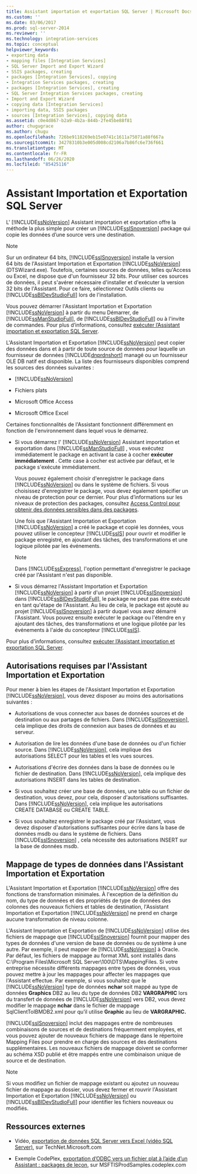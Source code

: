 ```yaml
---
title: Assistant importation et exportation SQL Server | Microsoft Docs
ms.custom: ''
ms.date: 03/06/2017
ms.prod: sql-server-2014
ms.reviewer: ''
ms.technology: integration-services
ms.topic: conceptual
helpviewer_keywords:
- exporting data
- mapping files [Integration Services]
- SQL Server Import and Export Wizard
- SSIS packages, creating
- packages [Integration Services], copying
- Integration Services packages, creating
- packages [Integration Services], creating
- SQL Server Integration Services packages, creating
- Import and Export Wizard
- copying data [Integration Services]
- importing data, SSIS packages
- sources [Integration Services], copying data
ms.assetid: c0e4d867-b2a9-4b2a-844b-2fe45be88f81
author: chugugrace
ms.author: chugu
ms.openlocfilehash: 726be9118269eb15e0741c1611a75071a88f667a
ms.sourcegitcommit: 34278310b3e005d008cd2106a7b86fc6e736f661
ms.translationtype: MT
ms.contentlocale: fr-FR
ms.lasthandoff: 06/26/2020
ms.locfileid: "85425116"
---
```

# <a name="sql-server-import-and-export-wizard"></a>Assistant Importation et Exportation SQL Server
  L' [!INCLUDE[ssNoVersion](../../includes/ssnoversion-md.md)] Assistant importation et exportation offre la méthode la plus simple pour créer un [!INCLUDE[ssISnoversion](../../includes/ssisnoversion-md.md)] package qui copie les données d’une source vers une destination.  
  
> [!NOTE]  
>  Sur un ordinateur 64 bits, [!INCLUDE[ssISnoversion](../../includes/ssisnoversion-md.md)] installe la version 64 bits de l'Assistant Importation et Exportation [!INCLUDE[ssNoVersion](../../includes/ssnoversion-md.md)] (DTSWizard.exe). Toutefois, certaines sources de données, telles qu'Access ou Excel, ne dispose que d'un fournisseur 32 bits. Pour utiliser ces sources de données, il peut s'avérer nécessaire d'installer et d'exécuter la version 32 bits de l'Assistant. Pour ce faire, sélectionnez Outils clients ou [!INCLUDE[ssBIDevStudioFull](../../includes/ssbidevstudiofull-md.md)] lors de l'installation.  
  
 Vous pouvez démarrer l'Assistant Importation et Exportation [!INCLUDE[ssNoVersion](../../includes/ssnoversion-md.md)] à partir du menu Démarrer, de [!INCLUDE[ssManStudioFull](../../includes/ssmanstudiofull-md.md)], de [!INCLUDE[ssBIDevStudioFull](../../includes/ssbidevstudiofull-md.md)] ou à l'invite de commandes. Pour plus d’informations, consultez [exécuter l’Assistant importation et exportation SQL Server](start-the-sql-server-import-and-export-wizard.md).  
  
 L'Assistant Importation et Exportation [!INCLUDE[ssNoVersion](../../includes/ssnoversion-md.md)] peut copier des données dans et à partir de toute source de données pour laquelle un fournisseur de données [!INCLUDE[dnprdnshort](../../includes/dnprdnshort-md.md)] managé ou un fournisseur OLE DB natif est disponible. La liste des fournisseurs disponibles comprend les sources des données suivantes :  
  
-   [!INCLUDE[ssNoVersion](../../includes/ssnoversion-md.md)]  
  
-   Fichiers plats  
  
-   Microsoft Office Access  
  
-   Microsoft Office Excel  
  
 Certaines fonctionnalités de l'Assistant fonctionnent différemment en fonction de l'environnement dans lequel vous le démarrez.  
  
-   Si vous démarrez l' [!INCLUDE[ssNoVersion](../../includes/ssnoversion-md.md)] Assistant importation et exportation dans [!INCLUDE[ssManStudioFull](../../includes/ssmanstudiofull-md.md)] , vous exécutez immédiatement le package en activant la case à cocher **exécuter immédiatement** . Cette case à cocher est activée par défaut, et le package s'exécute immédiatement.  
  
     Vous pouvez également choisir d'enregistrer le package dans [!INCLUDE[ssNoVersion](../../includes/ssnoversion-md.md)] ou dans le système de fichiers. Si vous choisissez d'enregistrer le package, vous devez également spécifier un niveau de protection pour ce dernier. Pour plus d’informations sur les niveaux de protection des packages, consultez [Access Control pour obtenir des données sensibles dans des packages](../security/access-control-for-sensitive-data-in-packages.md).  
  
     Une fois que l'Assistant Importation et Exportation [!INCLUDE[ssNoVersion](../../includes/ssnoversion-md.md)] a créé le package et copié les données, vous pouvez utiliser le concepteur [!INCLUDE[ssIS](../../includes/ssis-md.md)] pour ouvrir et modifier le package enregistré, en ajoutant des tâches, des transformations et une logique pilotée par les événements.  
  
    > [!NOTE]  
    >  Dans [!INCLUDE[ssExpress](../../includes/ssexpress-md.md)], l'option permettant d'enregistrer le package créé par l'Assistant n'est pas disponible.  
  
-   Si vous démarrez l'Assistant Importation et Exportation [!INCLUDE[ssNoVersion](../../includes/ssnoversion-md.md)] à partir d'un projet [!INCLUDE[ssISnoversion](../../includes/ssisnoversion-md.md)] dans [!INCLUDE[ssBIDevStudioFull](../../includes/ssbidevstudiofull-md.md)], le package ne peut pas être exécuté en tant qu'étape de l'Assistant. Au lieu de cela, le package est ajouté au projet [!INCLUDE[ssISnoversion](../../includes/ssisnoversion-md.md)] à partir duquel vous avez démarré l'Assistant. Vous pouvez ensuite exécuter le package ou l'étendre en y ajoutant des tâches, des transformations et une logique pilotée par les événements à l'aide du concepteur [!INCLUDE[ssIS](../../includes/ssis-md.md)].  
  
 Pour plus d’informations, consultez [exécuter l’Assistant importation et exportation SQL Server](start-the-sql-server-import-and-export-wizard.md).  
  
## <a name="permissions-required-by-the-import-and-export-wizard"></a>Autorisations requises par l'Assistant Importation et Exportation  
 Pour mener à bien les étapes de l'Assistant Importation et Exportation [!INCLUDE[ssNoVersion](../../includes/ssnoversion-md.md)], vous devez disposer au moins des autorisations suivantes :  
  
-   Autorisations de vous connecter aux bases de données sources et de destination ou aux partages de fichiers. Dans [!INCLUDE[ssISnoversion](../../includes/ssisnoversion-md.md)], cela implique des droits de connexion aux bases de données et au serveur.  
  
-   Autorisation de lire les données d'une base de données ou d'un fichier source. Dans [!INCLUDE[ssNoVersion](../../includes/ssnoversion-md.md)], cela implique des autorisations SELECT pour les tables et les vues sources.  
  
-   Autorisations d'écrire des données dans la base de données ou le fichier de destination. Dans [!INCLUDE[ssNoVersion](../../includes/ssnoversion-md.md)], cela implique des autorisations INSERT dans les tables de destination.  
  
-   Si vous souhaitez créer une base de données, une table ou un fichier de destination, vous devez, pour cela, disposer d'autorisations suffisantes. Dans [!INCLUDE[ssNoVersion](../../includes/ssnoversion-md.md)], cela implique les autorisations CREATE DATABASE ou CREATE TABLE.  
  
-   Si vous souhaitez enregistrer le package créé par l'Assistant, vous devez disposer d'autorisations suffisantes pour écrire dans la base de données msdb ou dans le système de fichiers. Dans [!INCLUDE[ssISnoversion](../../includes/ssisnoversion-md.md)] , cela nécessite des autorisations INSERT sur la base de données msdb.  
  
## <a name="mapping-data-types-in-the-import-and-export-wizard"></a>Mappage de types de données dans l'Assistant Importation et Exportation  
 L'Assistant Importation et Exportation [!INCLUDE[ssNoVersion](../../includes/ssnoversion-md.md)] offre des fonctions de transformation minimales. À l'exception de la définition du nom, du type de données et des propriétés de type de données des colonnes des nouveaux fichiers et tables de destination, l'Assistant Importation et Exportation [!INCLUDE[ssNoVersion](../../includes/ssnoversion-md.md)] ne prend en charge aucune transformation de niveau colonne.  
  
 L'Assistant Importation et Exportation de [!INCLUDE[ssNoVersion](../../includes/ssnoversion-md.md)] utilise des fichiers de mappage que [!INCLUDE[ssISnoversion](../../includes/ssisnoversion-md.md)] fournit pour mapper des types de données d'une version de base de données ou de système à une autre. Par exemple, il peut mapper de [!INCLUDE[ssNoVersion](../../includes/ssnoversion-md.md)] à Oracle. Par défaut, les fichiers de mappage au format XML sont installés dans C:\Program Files\Microsoft SQL Server\100\DTS\MappingFiles. Si votre entreprise nécessite différents mappages entre types de données, vous pouvez mettre à jour les mappages pour affecter les mappages que l'Assistant effectue. Par exemple, si vous souhaitez que le [!INCLUDE[ssNoVersion](../../includes/ssnoversion-md.md)] type de données **nchar** soit mappé au type de données **Graphics** DB2 au lieu du type de données DB2 **VARGRAPHIC** lors du transfert de données de [!INCLUDE[ssNoVersion](../../includes/ssnoversion-md.md)] vers DB2, vous devez modifier le mappage **nchar** dans le fichier de mappage SqlClientToIBMDB2.xml pour qu’il utilise **Graphic** au lieu de **VARGRAPHIC.**  
  
 [!INCLUDE[ssISnoversion](../../includes/ssisnoversion-md.md)] inclut des mappages entre de nombreuses combinaisons de sources et de destinations fréquemment employées, et vous pouvez ajouter de nouveaux fichiers de mappage dans le répertoire Mapping Files pour prendre en charge des sources et des destinations supplémentaires. Les nouveaux fichiers de mappage doivent se conformer au schéma XSD publié et être mappés entre une combinaison unique de source et de destination.  
  
> [!NOTE]  
>  Si vous modifiez un fichier de mappage existant ou ajoutez un nouveau fichier de mappage au dossier, vous devez fermer et rouvrir l'Assistant Importation et Exportation [!INCLUDE[ssNoVersion](../../includes/ssnoversion-md.md)] ou [!INCLUDE[ssBIDevStudioFull](../../includes/ssbidevstudiofull-md.md)] pour identifier les fichiers nouveaux ou modifiés.  
  
## <a name="external-resources"></a>Ressources externes  
  
-   Vidéo, [exportation de données SQL Server vers Excel (vidéo SQL Server)](https://go.microsoft.com/fwlink/?LinkID=200975), sur TechNet.Microsoft.com  
  
-   Exemple CodePlex, [exportation d’ODBC vers un fichier plat à l’aide d’un Assistant : packages de leçon](https://go.microsoft.com/fwlink/?LinkId=217657), sur MSFTISProdSamples.codeplex.com  
  
  
